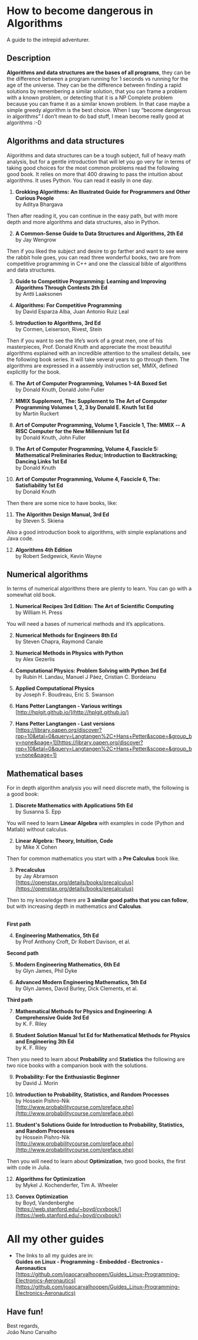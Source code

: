 # How to become dangerous in Algorithms
A guide to the intrepid adventurer.


## Description

**Algorithms and data structures are the bases of all programs**, they can be the difference between a program running for 1 seconds vs running for the age of the universe. They can be the difference between finding a rapid solutions by remembering a similar solution, that you can frame a problem with a known problem, or detecting that it is a NP Complete problem because you can frame it as a similar known problem. In that case maybe a simple greedy algorithm is the best choice. When I say “become dangerous in algorithms” I don’t mean to do bad stuff, I mean become really good at algorithms :-D <br>


## Algorithms and data structures

Algorithms and data structures can be a tough subject, full of heavy math analysis, but for a gentle introduction that will let you go very far in terms of taking good choices for the most common problems read the following good book. It relies on more that 400 drawing to pass the intuition about algorithms. It uses Python. You can read it easily in one day. <br>

1. **Grokking Algorithms: An Illustrated Guide for Programmers and Other Curious People**<br>
   by Aditya Bhargava

Then after reading it, you can continue in the easy path, but with more depth and more algorithms and data structures, also in Python. <br>
   
2. **A Common-Sense Guide to Data Structures and Algorithms, 2th Ed**<br>
   by Jay Wengrow

Then if you liked the subject and desire to go farther and want to see were the rabbit hole goes, you can read three wonderful books, two are from competitive programming in C++ and one the classical bible of algorithms and data structures. <br>

3. **Guide to Competitive Programming: Learning and Improving Algorithms Through Contests 2th Ed**<br>
   by Antti Laaksonen

4. **Algorithms: For Competitive Programming**<br>
   by David Esparza Alba, Juan Antonio Ruiz Leal

5. **Introduction to Algorithms, 3rd Ed**<br>
   by Cormen, Leiserson, Rivest, Stein

Then if you want to see the life’s work of a great men, one of his masterpieces, Prof. Donald Knuth and appreciate the most beautiful algorithms explained with an incredible attention to the smallest details, see the following book series. It will take several years to go through them. The algorithms are expressed in a assembly instruction set, MMIX, defined explicitly for the book. <br>

6. **The Art of Computer Programming, Volumes 1-4A Boxed Set**<br>
   by Donald Knuth, Donald John Fuller  

7. **MMIX Supplement, The: Supplement to The Art of Computer Programming Volumes 1, 2, 3 by Donald E. Knuth 1st Ed**<br>
   by Martin Ruckert

8. **Art of Computer Programming, Volume 1, Fascicle 1, The: MMIX -- A RISC Computer for the New Millennium 1st Ed**<br>
   by Donald Knuth, John Fuller

9. **The Art of Computer Programming, Volume 4, Fascicle 5: Mathematical Preliminaries Redux; Introduction to Backtracking; Dancing Links 1st Ed**<br>
   by Donald Knuth

10. **Art of Computer Programming, Volume 4, Fascicle 6, The: Satisfiability 1st Ed**<br>
    by Donald Knuth

Then there are some nice to have books, like: <br>

11. **The Algorithm Design Manual, 3rd Ed**<br>
   by Steven S. Skiena

Also a good introduction book to algorithms, with simple explanations and Java code.<br>

12. **Algorithms 4th Edition**<br>
   by Robert Sedgewick, Kevin Wayne


## Numerical algorithms

In terms of numerical algorithms there are plenty to learn. You can go with a somewhat old book.<br>

1. **Numerical Recipes 3rd Edition: The Art of Scientific Computing**<br>
  by William H. Press  

You will need a bases of numerical methods and it’s applications.<br>

2. **Numerical Methods for Engineers 8th Ed**<br>
   by Steven Chapra, Raymond Canale

3. **Numerical Methods in Physics with Python**<br>
  by Alex Gezerlis

4. **Computational Physics: Problem Solving with Python 3rd Ed**<br>
   by Rubin H. Landau, Manuel J Páez, Cristian C. Bordeianu

5. **Applied Computational Physics**<br>
   by Joseph F. Boudreau, Eric S. Swanson

6. **Hans Petter Langtangen - Various writings** <br>
   [http://hplgit.github.io/](http://hplgit.github.io/)

7. **Hans Petter Langtangen - Last versions** <br>
   [https://library.oapen.org/discover?rpp=10&etal=0&query=Langtangen%2C+Hans+Petter&scope=&group_by=none&page=1](https://library.oapen.org/discover?rpp=10&etal=0&query=Langtangen%2C+Hans+Petter&scope=&group_by=none&page=1)


## Mathematical bases

For in depth algorithm analysis you will need discrete math, the following is a good book:<br>

1. **Discrete Mathematics with Applications 5th Ed** <br>
   by Susanna S. Epp

You will need to learn **Linear Algebra** with examples in code (Python and Matlab) without calculus. <br>

2. **Linear Algebra: Theory, Intuition, Code**<br>
   by Mike X Cohen

Then for common mathematics you start with a **Pre Calculus** book like.<br>

3. **Precalculus**<br>
   by Jay Abramson<br>
   [https://openstax.org/details/books/precalculus](https://openstax.org/details/books/precalculus)


Then to my knowledge there are **3 similar good paths that you can follow**, but with increasing depth in mathematics and **Calculus**.<br>
<br>

**First path** <br>

4. **Engineering Mathematics, 5th Ed**<br>
   by Prof Anthony Croft, Dr Robert Davison, et al.

**Second path** <br>

5. **Modern Engineering Mathematics, 6th Ed**<br>
   by Glyn James, Phil Dyke

6. **Advanced Modern Engineering Mathematics, 5th Ed**<br> 
   by Glyn James, David Burley, Dick Clements, et al.

**Third path** <br>

7. **Mathematical Methods for Physics and Engineering: A Comprehensive Guide 3rd Ed**<br>
   by K. F. Riley

8. **Student Solution Manual 1st Ed for Mathematical Methods for Physics and Engineering 3th Ed**<br>
   by K. F. Riley

Then you need to learn about **Probability** and **Statistics** the following are two nice books with a companion book with the solutions. <br>

9. **Probability: For the Enthusiastic Beginner**<br>
	by David J. Morin

10. **Introduction to Probability, Statistics, and Random Processes**<br>
   by Hossein Pishro-Nik <br>
   [http://www.probabilitycourse.com/preface.php](http://www.probabilitycourse.com/preface.php)

11. **Student's Solutions Guide for Introduction to Probability, Statistics, and Random Processes**<br>
    by Hossein Pishro-Nik <br>
    [http://www.probabilitycourse.com/preface.php](http://www.probabilitycourse.com/preface.php)

Then you will need to learn about **Optimization**, two good books, the first with code in Julia.<br>

12. **Algorithms for Optimization** <br>
    by Mykel J. Kochenderfer, Tim A. Wheeler

13. **Convex Optimization** <br>
    by Boyd, Vandenberghe <br>
    [https://web.stanford.edu/~boyd/cvxbook/](https://web.stanford.edu/~boyd/cvxbook/)


# All my other guides

* The links to all my guides are in: <br>
  **Guides on Linux - Programming - Embedded - Electronics - Aeronautics** <br>
  [https://github.com/joaocarvalhoopen/Guides_Linux-Programming-Electronics-Aeronautics](https://github.com/joaocarvalhoopen/Guides_Linux-Programming-Electronics-Aeronautics)


## Have fun!

Best regards, <br>
João Nuno Carvalho